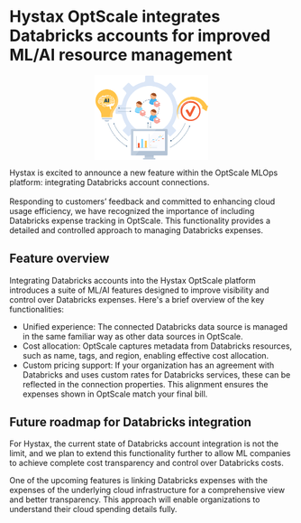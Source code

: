 # Hystax OptScale integrates Databricks accounts for improved ML/AI resource management
<p align="center">
<img src="documentation/images/Databricks-account-support.png" width="40%" align="middle">
</p>
Hystax is excited to announce a new feature within the OptScale MLOps platform: integrating Databricks account connections.
<br>
<br>
Responding to customers’ feedback and committed to enhancing cloud usage efficiency, we have recognized the importance of including Databricks expense tracking in OptScale. This functionality provides a detailed and controlled approach to managing Databricks expenses.

## Feature overview
Integrating Databricks accounts into the Hystax OptScale platform introduces a suite of ML/AI features designed to improve visibility and control over Databricks expenses. Here's a brief overview of the key functionalities:

- Unified experience: The connected Databricks data source is managed in the same familiar way as other data sources in OptScale.
- Cost allocation: OptScale captures metadata from Databricks resources, such as name, tags, and region, enabling effective cost allocation.
- Custom pricing support: If your organization has an agreement with Databricks and uses custom rates for Databricks services, these can be reflected in the connection properties. This alignment ensures the expenses shown in OptScale match your final bill.
## Future roadmap for Databricks integration
For Hystax, the current state of Databricks account integration is not the limit, and we plan to extend this functionality further to allow ML companies to achieve complete cost transparency and control over Databricks costs.

One of the upcoming features is linking Databricks expenses with the expenses of the underlying cloud infrastructure for a comprehensive view and better transparency. This approach will enable organizations to understand their cloud spending details fully.

